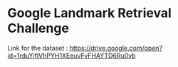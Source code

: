 <h1>Google Landmark Retrieval Challenge</h1>

Link for the dataset :
<a href="https://drive.google.com/open?id=1rduYjfIVhPYH1XEeuvFvFHAYTD6Ru0vb">https://drive.google.com/open?id=1rduYjfIVhPYH1XEeuvFvFHAYTD6Ru0vb</a>